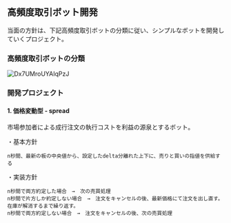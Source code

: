 ## 高頻度取引ボット開発

当面の方針は、下記高頻度取引ボットの分類に従い、シンプルなボットを開発していくプロジェクト。

### 高頻度取引ボットの分類

![Dx7UMroUYAIqPzJ](https://user-images.githubusercontent.com/5179467/72659392-21d25700-3a02-11ea-97ee-f7744003105d.jpeg)

### 開発プロジェクト

#### 1. 価格変動型 - spread
市場参加者による成行注文の執行コストを利益の源泉とするボット。

・基本方針
```
n秒間、最新の板の中央値から、設定したdelta分離れた上下に、売りと買いの指値を供給する
```

・実装方針
```
n秒間で両方約定した場合　→　次の売買処理
n秒間で片方しか約定しない場合　→　注文をキャンセルの後、最新価格にて注文を出し直す。在庫が解消するまで繰り返す。
n秒間で両方約定しない場合　→　注文をキャンセルの後、次の売買処理
```
